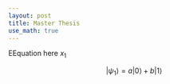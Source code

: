 ```yaml
---
layout: post
title: Master Thesis
use_math: true
---
```


EEquation here $x_1$

$$
   |\psi_1\rangle = a|0\rangle + b|1\rangle
$$
